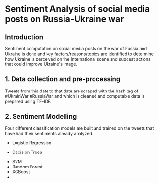 # Sentiment Analysis of social media posts on Russia-Ukraine war

## Introduction
Sentiment computation on social media posts on the war of Russia and Ukraine is done and key factors/reasons/topics are identified to determine how Ukraine is perceived on the International scene and suggest actions that could improve Ukraine's image.

## 1. Data collection and pre-processing
Tweets from this date to that date are scraped with the hash tag of #UkrainWar #RussiaWar and which is cleaned and computable data is prepared using TF-IDF.  
## 2. Sentiment Modelling 
Four different classification models are built and trained on the tweets that have had their sentiments already analyzed. 
- Logistic Regression
* Decision Trees
+ SVM
+ Random Forest
+ XGBoost
+ 





